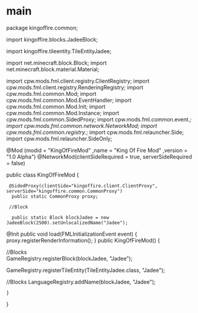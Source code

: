 # main
package kingoffire.common;

import kingoffire.blocks.JadeeBlock;

import kingoffire.tileentity.TileEntityJadee;

import net.minecraft.block.Block;
import net.minecraft.block.material.Material;

import cpw.mods.fml.client.registry.ClientRegistry;
import cpw.mods.fml.client.registry.RenderingRegistry;
import cpw.mods.fml.common.Mod;
import cpw.mods.fml.common.Mod.EventHandler;
import cpw.mods.fml.common.Mod.Init;
import cpw.mods.fml.common.Mod.Instance;
import cpw.mods.fml.common.SidedProxy;
import cpw.mods.fml.common.event.*;
import cpw.mods.fml.common.network.NetworkMod;
import cpw.mods.fml.common.registry.*;
import cpw.mods.fml.relauncher.Side;
import cpw.mods.fml.relauncher.SideOnly;

@Mod (modid = "KingOfFireMod" ,name = "King Of Fire Mod" ,version = "1.0 Alpha")
@NetworkMod(clientSideRequired = true, serverSideRequired = false)

public class KingOfFireMod {
	
     @SidedProxy(clientSide="kingoffire.client.ClientProxy", serverSide="kingoffire.common.CommonProxy")
	  public static CommonProxy proxy;
     
     //Block
	  
	  public static Block blockJadee = new JadeeBlock(2500).setUnlocalizedName("Jadee");
	 
@Init
public void load(FMLInitializationEvent event)
{
  proxy.registerRenderInformation();
}
  public KingOfFireMod()
  {
	  
//Blocks	
GameRegistry.registerBlock(blockJadee, "Jadee");

GameRegistry.registerTileEntity(TileEntityJadee.class, "Jadee");

//Blocks
LanguageRegistry.addName(blockJadee, "Jadee");

    }

  }




	



